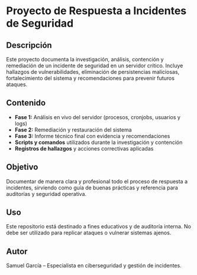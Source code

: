 # Proyecto de Respuesta a Incidentes de Seguridad

## Descripción
Este proyecto documenta la investigación, análisis, contención y remediación de un incidente de seguridad en un servidor crítico. Incluye hallazgos de vulnerabilidades, eliminación de persistencias maliciosas, fortalecimiento del sistema y recomendaciones para prevenir futuros ataques.

## Contenido
- **Fase 1:** Análisis en vivo del servidor (procesos, cronjobs, usuarios y logs)
- **Fase 2:** Remediación y restauración del sistema
- **Fase 3:** Informe técnico final con evidencia y recomendaciones
- **Scripts y comandos** utilizados durante la investigación y contención
- **Registros de hallazgos** y acciones correctivas aplicadas

## Objetivo
Documentar de manera clara y profesional todo el proceso de respuesta a incidentes, sirviendo como guía de buenas prácticas y referencia para auditorías y seguridad operativa.

## Uso
Este repositorio está destinado a fines educativos y de auditoría interna. No debe ser utilizado para replicar ataques o vulnerar sistemas ajenos.

## Autor
Samuel García – Especialista en ciberseguridad y gestión de incidentes.

